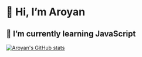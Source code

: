 # 👋 Hi, I’m Aroyan

## 🌱 I’m currently learning JavaScript

<!-- [![Top Langs](https://github-readme-stats.vercel.app/api/top-langs/?username=aroyan&layout=compact&theme=tokyonight)](https://github.com/aroyan?tab=//repositories) -->
[![Aroyan's GitHub stats](https://github-readme-stats.vercel.app/api?username=aroyan&theme=tokyonight)](https://github.com/aroyan/?tab=repositories)
